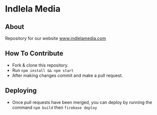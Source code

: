# Indlela Media

## About
Repository for our website www.indlelamedia.com

## How To Contribute
- Fork & clone this repository.
- Run ```npm install && npm start```
- After making changes commit and make a pull request.

## Deploying
- Once pull requests have been merged, you can deploy by running the command ``npm build`` then ```firebase deploy```
